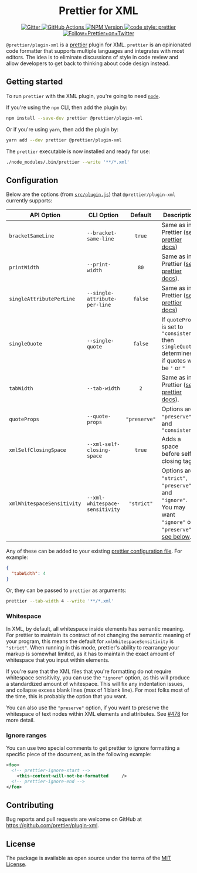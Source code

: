 <h1 align="center">Prettier for XML</h1>

<p align="center">
  <a href="https://gitter.im/jlongster/prettier">
    <img alt="Gitter" src="https://img.shields.io/gitter/room/jlongster/prettier.svg?style=flat-square">
  </a>
  <a href="https://github.com/prettier/plugin-xml/actions">
    <img alt="GitHub Actions" src="https://img.shields.io/github/actions/workflow/status/prettier/plugin-xml/main.yml?branch=main&style=flat-square">
  </a>
  <a href="https://www.npmjs.com/package/@prettier/plugin-xml">
    <img alt="NPM Version" src="https://img.shields.io/npm/v/@prettier/plugin-xml.svg?style=flat-square">
  </a>
  <a href="#badge">
    <img alt="code style: prettier" src="https://img.shields.io/badge/code_style-prettier-ff69b4.svg?style=flat-square">
  </a>
  <a href="https://twitter.com/PrettierCode">
    <img alt="Follow+Prettier+on+Twitter" src="https://img.shields.io/twitter/follow/prettiercode.svg?label=follow+prettier&style=flat-square">
  </a>
</p>

`@prettier/plugin-xml` is a [prettier](https://prettier.io/) plugin for XML. `prettier` is an opinionated code formatter that supports multiple languages and integrates with most editors. The idea is to eliminate discussions of style in code review and allow developers to get back to thinking about code design instead.

## Getting started

To run `prettier` with the XML plugin, you're going to need [`node`](https://nodejs.org/en/download/).

If you're using the `npm` CLI, then add the plugin by:

```bash
npm install --save-dev prettier @prettier/plugin-xml
```

Or if you're using `yarn`, then add the plugin by:

```bash
yarn add --dev prettier @prettier/plugin-xml
```

The `prettier` executable is now installed and ready for use:

```bash
./node_modules/.bin/prettier --write '**/*.xml'
```

## Configuration

Below are the options (from [`src/plugin.js`](src/plugin.js)) that `@prettier/plugin-xml` currently supports:

| API Option                 | CLI Option                     |  Default     | Description                                                                                                              |
| -------------------------- | ------------------------------ | :----------: | ------------------------------------------------------------------------------------------------------------------------ |
| `bracketSameLine`          | `--bracket-same-line`          |    `true`    | Same as in Prettier ([see prettier docs](https://prettier.io/docs/en/options.html#bracket-same-line))                    |
| `printWidth`               | `--print-width`                |     `80`     | Same as in Prettier ([see prettier docs](https://prettier.io/docs/en/options.html#print-width)).                         |
| `singleAttributePerLine`   | `--single-attribute-per-line`  |   `false`    | Same as in Prettier ([see prettier docs](https://prettier.io/docs/en/options.html#single-attribute-per-line))            |
| `singleQuote`              | `--single-quote`               |   `false`    | If `quoteProps` is set to `"consistent"` then `singleQuote` determines if quotes will be `'` or `"`                      |
| `tabWidth`                 | `--tab-width`                  |     `2`      | Same as in Prettier ([see prettier docs](https://prettier.io/docs/en/options.html#tab-width)).                           |
| `quoteProps`               | `--quote-props`                | `"preserve"` | Options are `"preserve"`, and `"consistent"`                                                                             |
| `xmlSelfClosingSpace`      | `--xml-self-closing-space`     |    `true`    | Adds a space before self-closing tags.                                                                                   |
| `xmlWhitespaceSensitivity` | `--xml-whitespace-sensitivity` |  `"strict"`  | Options are `"strict"`, `"preserve"`, and `"ignore"`. You may want `"ignore"` or `"preserve"`, [see below](#whitespace). |

Any of these can be added to your existing [prettier configuration
file](https://prettier.io/docs/en/configuration.html). For example:

```json
{
  "tabWidth": 4
}
```

Or, they can be passed to `prettier` as arguments:

```bash
prettier --tab-width 4 --write '**/*.xml'
```

### Whitespace

In XML, by default, all whitespace inside elements has semantic meaning. For prettier to maintain its contract of not changing the semantic meaning of your program, this means the default for `xmlWhitespaceSensitivity` is `"strict"`. When running in this mode, prettier's ability to rearrange your markup is somewhat limited, as it has to maintain the exact amount of whitespace that you input within elements.

If you're sure that the XML files that you're formatting do not require whitespace sensitivity, you can use the `"ignore"` option, as this will produce a standardized amount of whitespace. This will fix any indentation issues, and collapse excess blank lines (max of 1 blank line). For most folks most of the time, this is probably the option that you want.

You can also use the `"preserve"` option, if you want to preserve the whitespace of text nodes within XML elements and attributes. See [#478](https://github.com/prettier/plugin-xml/issues/478) for more detail.

### Ignore ranges

You can use two special comments to get prettier to ignore formatting a specific piece of the document, as in the following example:

```xml
<foo>
  <!-- prettier-ignore-start -->
    <this-content-will-not-be-formatted     />
  <!-- prettier-ignore-end -->
</foo>
```

## Contributing

Bug reports and pull requests are welcome on GitHub at https://github.com/prettier/plugin-xml.

## License

The package is available as open source under the terms of the [MIT License](https://opensource.org/licenses/MIT).
